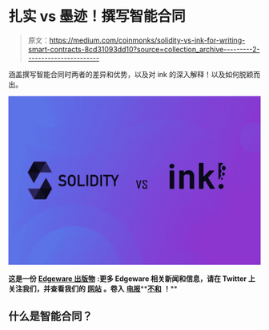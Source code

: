 # 扎实 vs 墨迹！撰写智能合同

> 原文：<https://medium.com/coinmonks/solidity-vs-ink-for-writing-smart-contracts-8cd31093dd10?source=collection_archive---------2----------------------->

涵盖撰写智能合同时两者的差异和优势，以及对 ink 的深入解释！以及如何脱颖而出。

![](img/844ace68ba15db5243cb691bb626ca50.png)

**这是一份** [**Edgeware 出版物**](https://edgeware.ghost.io/ghost/#/site) **:更多 Edgeware 相关新闻和信息，请在 Twitter 上关注我们，并查看我们的** [**网站**](https://edgewa.re/) **。卷入** [**电报**](https://t.me/heyedgeware)**[**不和**](https://discord.gg/tJpnAkSv) **！****

## **什么是智能合同？**